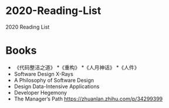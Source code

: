 # 2020-Reading-List
2020 Reading List

# Books
* 《代码整洁之道》
*《重构》
*《人月神话》
*《人件》
* Software Design X-Rays
* A Philosophy of Software Design
* Design Data-Intensive Applications
* Developer Hegemony
* The Manager’s Path
https://zhuanlan.zhihu.com/p/34299399



